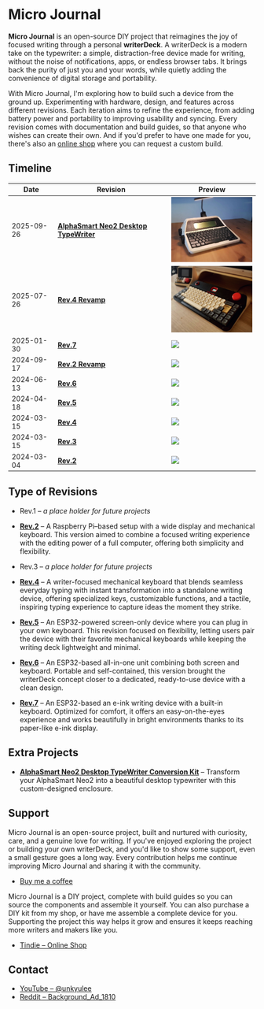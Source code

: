 # Micro Journal

**Micro Journal** is an open-source DIY project that reimagines the joy of focused writing through a personal **writerDeck**. A writerDeck is a modern take on the typewriter: a simple, distraction-free device made for writing, without the noise of notifications, apps, or endless browser tabs. It brings back the purity of just you and your words, while quietly adding the convenience of digital storage and portability.

With Micro Journal, I'm exploring how to build such a device from the ground up. Experimenting with hardware, design, and features across different revisions. Each iteration aims to refine the experience, from adding battery power and portability to improving usability and syncing. Every revision comes with documentation and build guides, so that anyone who wishes can create their own. And if you'd prefer to have one made for you, there's also an [online shop](https://www.tindie.com/stores/unkyulee/) where you can request a custom build.



## Timeline

| Date       | Revision                                                      | Preview                                                                        |
| ---------- | ------------------------------------------------------------- | ------------------------------------------------------------------------------ |
| 2025-09-26 | **[AlphaSmart Neo2 Desktop TypeWriter](/micro-journal-neo2/readme.md)**     | <img src="./micro-journal-neo2/images/001.jpg" width="200">            |
| 2025-07-26 | **[Rev.4 Revamp](/micro-journal-rev-4-revamp/readme.md)**     | <img src="./micro-journal-rev-4-revamp/images/001.png" width="200">            |
| 2025-01-30 | **[Rev.7](/micro-journal-rev-7-e-ink/readme.md)**            | <img src="./micro-journal-rev-7-e-ink/images/home.jpg" width="200">            |
| 2024-09-17 | **[Rev.2 Revamp](/micro-journal-rev-2-revamp/readme.md)**     | <img src="./micro-journal-rev-2-revamp/images/home_001.jpg" width="200">       |
| 2024-06-13 | **[Rev.6](/micro-journal-rev-6-one-piece/readme.md)**         | <img src="./micro-journal-rev-6-one-piece/images/001.png" width="200">         |
| 2024-04-18 | **[Rev.5](/micro-journal-rev-5-esp32-usbhost/readme.md)**     | <img src="./micro-journal-rev-5-esp32-usbhost/images/001.jpg" width="200">     |
| 2024-03-15 | **[Rev.4](/micro-journal-rev-4-esp32/readme.md)**             | <img src="./micro-journal-rev-4-esp32/doc/001.webp" width="200">               |
| 2024-03-15 | **[Rev.3](/micro-journal-rev-3-samsung-galaxy-s8/readme.md)** | <img src="./micro-journal-rev-3-samsung-galaxy-s8/images/009.jpg" width="200"> |
| 2024-03-04 | **[Rev.2](/micro-journal-rev-2-raspberypi/readme.md)**        | <img src="./micro-journal-rev-2-raspberypi/images/rev1.jpg" width="200">       |




## Type of Revisions

* Rev.1 – *a place holder for future projects*

* **[Rev.2](/micro-journal-rev-2-revamp/readme.md)** – A Raspberry Pi–based setup with a wide display and mechanical keyboard. This version aimed to combine a focused writing experience with the editing power of a full computer, offering both simplicity and flexibility.

* Rev.3 – *a place holder for future projects*

* **[Rev.4](/micro-journal-rev-4-revamp/readme.md)** – A writer-focused mechanical keyboard that blends seamless everyday typing with instant transformation into a standalone writing device, offering specialized keys, customizable functions, and a tactile, inspiring typing experience to capture ideas the moment they strike.

* **[Rev.5](/micro-journal-rev-5-esp32-usbhost/readme.md)** – An ESP32-powered screen-only device where you can plug in your own keyboard. This revision focused on flexibility, letting users pair the device with their favorite mechanical keyboards while keeping the writing deck lightweight and minimal.

* **[Rev.6](/micro-journal-rev-6-one-piece/readme.md)** – An ESP32-based all-in-one unit combining both screen and keyboard. Portable and self-contained, this version brought the writerDeck concept closer to a dedicated, ready-to-use device with a clean design.

* **[Rev.7](/micro-journal-rev-2-revamp/readme.md)** – An ESP32-based an e-ink writing device with a built-in keyboard. Optimized for comfort, it offers an easy-on-the-eyes experience and works beautifully in bright environments thanks to its paper-like e-ink display.


## Extra Projects


* **[AlphaSmart Neo2 Desktop TypeWriter Conversion Kit](/micro-journal-neo2/readme.md)** – Transform your AlphaSmart Neo2 into a beautiful desktop typewriter with this custom-designed enclosure.  



## Support

Micro Journal is an open-source project, built and nurtured with curiosity, care, and a genuine love for writing. If you've enjoyed exploring the project or building your own writerDeck, and you'd like to show some support, even a small gesture goes a long way. Every contribution helps me continue improving Micro Journal and sharing it with the community.  

* [Buy me a coffee](https://www.buymeacoffee.com/unkyulee)  

Micro Journal is a DIY project, complete with build guides so you can source the components and assemble it yourself. You can also purchase a DIY kit from my shop, or have me assemble a complete device for you. Supporting the project this way helps it grow and ensures it keeps reaching more writers and makers like you.  

* [Tindie – Online Shop](https://www.tindie.com/stores/unkyulee/)



## Contact

* [YouTube – @unkyulee](https://www.youtube.com/@unkyulee)
* [Reddit – Background\_Ad\_1810](https://www.reddit.com/user/Background_Ad_1810/)

